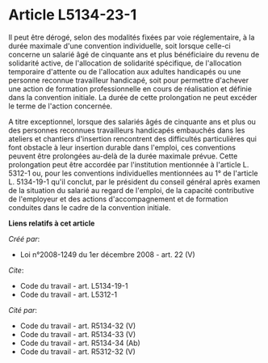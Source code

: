 # Article L5134-23-1

Il peut être dérogé, selon des modalités fixées par voie réglementaire, à la durée maximale d'une convention individuelle,
soit lorsque celle-ci concerne un salarié âgé de cinquante ans et plus bénéficiaire du revenu de solidarité active, de
l'allocation de solidarité spécifique, de l'allocation temporaire d'attente ou de l'allocation aux adultes handicapés ou une
personne reconnue travailleur handicapé, soit pour permettre d'achever une action de formation professionnelle en cours de
réalisation et définie dans la convention initiale. La durée de cette prolongation ne peut excéder le terme de l'action
concernée.

A titre exceptionnel, lorsque des salariés âgés de cinquante ans et plus ou des personnes reconnues travailleurs handicapés
embauchés dans les ateliers et chantiers d'insertion rencontrent des difficultés particulières qui font obstacle à leur
insertion durable dans l'emploi, ces conventions peuvent être prolongées au-delà de la durée maximale prévue. Cette
prolongation peut être accordée par l'institution mentionnée à l'article L. 5312-1 ou, pour les conventions individuelles
mentionnées au 1° de l'article L. 5134-19-1 qu'il conclut, par le président du conseil général après examen de la situation
du salarié au regard de l'emploi, de la capacité contributive de l'employeur et des actions d'accompagnement et de formation
conduites dans le cadre de la convention initiale.

**Liens relatifs à cet article**

_Créé par_:

  - Loi n°2008-1249 du 1er décembre 2008 - art. 22 (V)

_Cite_:

  - Code du travail - art. L5134-19-1
  - Code du travail - art. L5312-1

_Cité par_:

  - Code du travail - art. R5134-32 (V)
  - Code du travail - art. R5134-33 (V)
  - Code du travail - art. R5134-34 (Ab)
  - Code du travail - art. R5312-32 (V)
